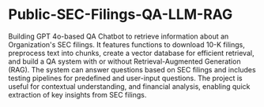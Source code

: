 # Public-SEC-Filings-QA-LLM-RAG
Building GPT 4o-based QA Chatbot to retrieve information about an Organization's SEC filings. It features functions to download 10-K filings, preprocess text into chunks, create a vector database for efficient retrieval, and build a QA system with or without Retrieval-Augmented Generation (RAG). The system can answer questions based on SEC filings and includes testing pipelines for predefined and user-input questions.  The project is useful for contextual understanding, and financial analysis, enabling quick extraction of key insights from SEC filings.


